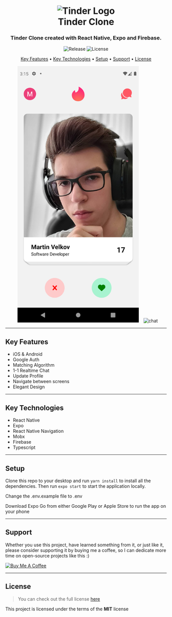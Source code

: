 <h1 align="center">
  <img width="250px" src="https://logos-world.net/wp-content/uploads/2020/09/Tinder-Emblem.png" alt="Tinder Logo" />
  <br />
   Tinder Clone
  <br />
</h1>

<h3 align="center">
   Tinder Clone created with React Native, Expo and Firebase</a>.
</h3>

<p align="center">
   <img src="https://img.shields.io/github/v/release/MartsTech/tinder-clone" alt="Release" />
   <img src="https://img.shields.io/github/license/MartsTech/tinder-clone" alt="License" />
</p>

<p align="center">
  <a href="#key-features">Key Features</a> •
  <a href="#key-technologies">Key Technologies</a> •
  <a href="#setup">Setup</a> •
  <a href="#support">Support</a> •
  <a href="#license">License</a>
</p>

<div align="center">
  <img width="400px" height="800px" style="object-fit: contain" src="https://raw.githubusercontent.com/MartsTech/tinder-clone/main/images/home.png" alt="home" />
  <img width="400px" height="800px" style="object-fit: contain" src="https://raw.githubusercontent.com/MartsTech/uber-clone/main/images/chat.png" alt="chat" />
</div>

---

## Key Features

- iOS & Android
- Google Auth
- Matching Algorithm
- 1-1 Realtime Chat
- Update Profile
- Navigate between screens
- Elegant Design

---

## Key Technologies

- React Native
- Expo
- React Native Navigation
- Mobx
- Firebase
- Typescript

---

## Setup

Clone this repo to your desktop and run `yarn install` to install all the dependencies.
Then run `expo start` to start the application locally.

Change the .env.example file to .env

Download Expo Go from either Google Play or Apple Store to run the app on your phone

---

## Support

Whether you use this project, have learned something from it, or just like it, please consider supporting it by buying me a coffee, so I can dedicate more time on open-source projects like this :)

<a href="https://www.buymeacoffee.com/martstech" target="_blank">
  <img src="https://cdn.buymeacoffee.com/buttons/v2/default-yellow.png" alt="Buy Me A Coffee" height="60px" width="217px" />
</a>

---

## License

> You can check out the full license [here](https://github.com/MartsTech/tinder-clone/blob/main/LICENSE)

This project is licensed under the terms of the **MIT** license
